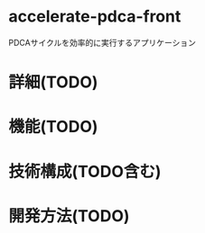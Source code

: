 # accelerate-pdca-front
PDCAサイクルを効率的に実行するアプリケーション

# 詳細(TODO)

# 機能(TODO)

# 技術構成(TODO含む)

# 開発方法(TODO)
